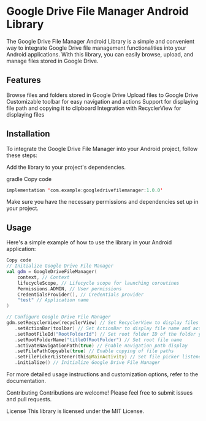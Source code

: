 # Google Drive File Manager Android Library
The Google Drive File Manager Android Library is a simple and convenient way to integrate Google Drive file management functionalities into your Android applications. With this library, you can easily browse, upload, and manage files stored in Google Drive.

## Features
Browse files and folders stored in Google Drive
Upload files to Google Drive
Customizable toolbar for easy navigation and actions
Support for displaying file path and copying it to clipboard
Integration with RecyclerView for displaying files

## Installation
To integrate the Google Drive File Manager into your Android project, follow these steps:

Add the library to your project's dependencies.

gradle
Copy code
```kotlin
implementation 'com.example:googledrivefilemanager:1.0.0'
```
Make sure you have the necessary permissions and dependencies set up in your project.

## Usage
Here's a simple example of how to use the library in your Android application:

```kotlin
Copy code
// Initialize Google Drive File Manager
val gdm = GoogleDriveFileManager(
    context, // Context
    lifecycleScope, // Lifecycle scope for launching coroutines
    Permissions.ADMIN, // User permissions
    CredentialsProvider(), // Credentials provider
    "test" // Application name
)

// Configure Google Drive File Manager
gdm.setRecyclerView(recyclerView) // Set RecyclerView to display files
   .setActionBar(toolbar) // Set ActionBar to display file name and actions
   .setRootFileId("RootFolderId") // Set root folder ID of the folder you want to display the content of, from your google drive
   .setRootFolderName("titleOfRootFolder") // Set root file name
   .activateNavigationPath(true) // Enable navigation path display
   .setFilePathCopyable(true) // Enable copying of file paths
   .setFilePickerListener(this@MainActivity) // Set file picker listener
   .initialize() // Initialize Google Drive File Manager
```
For more detailed usage instructions and customization options, refer to the documentation.

Contributing
Contributions are welcome! Please feel free to submit issues and pull requests.

License
This library is licensed under the MIT License.

